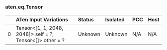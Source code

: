 ### aten.eq.Tensor
|    | ATen Input Variations                                        | Status   | Isolated   | PCC   | Host   |
|---:|:-------------------------------------------------------------|:---------|:-----------|:------|:-------|
|  0 | Tensor<[1, 1, 2048, 2048]> self = ?,<br>Tensor<[]> other = ? | Unknown  | Unknown    | N/A   | N/A    |

